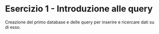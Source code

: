 # Esercizio 1 - Introduzione alle query
Creazione del primo database e delle query per inserire e ricercare dati su di esso.
